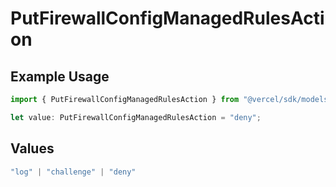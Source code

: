 # PutFirewallConfigManagedRulesAction

## Example Usage

```typescript
import { PutFirewallConfigManagedRulesAction } from "@vercel/sdk/models/putfirewallconfigop.js";

let value: PutFirewallConfigManagedRulesAction = "deny";
```

## Values

```typescript
"log" | "challenge" | "deny"
```